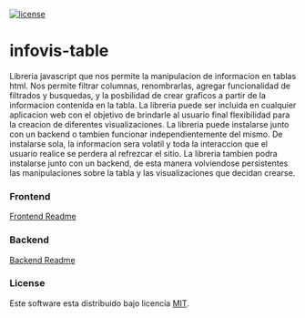 [![license](https://img.shields.io/github/license/mashape/apistatus.svg)](https://github.com/apertureless/vue-chartjs/blob/master/LICENSE.txt)

# infovis-table

Libreria javascript que nos permite la manipulacion de informacion en tablas html. Nos permite filtrar columnas, renombrarlas, agregar funcionalidad de filtrados y busquedas, y la posbilidad de crear graficos a partir de la informacion contenida en la tabla. La libreria puede ser incluida en cualquier aplicacion web con el objetivo de brindarle al usuario final flexibilidad para la creacion de diferentes visualizaciones. La libreria puede instalarse junto con un backend o tambien funcionar independientemente del mismo. De instalarse sola, la informacion sera volatil y toda la interaccion que el usuario realice se perdera al refrezcar el sitio. La libreria tambien podra instalarse junto con un backend, de esta manera volviendose persistentes las manipulaciones sobre la tabla y las visualizaciones que decidan crearse.

### Frontend

[Frontend Readme](frontend/)

### Backend

[Backend Readme](backend/)

### License

Este software esta distribuido bajo licencia [MIT](LICENSE.txt).